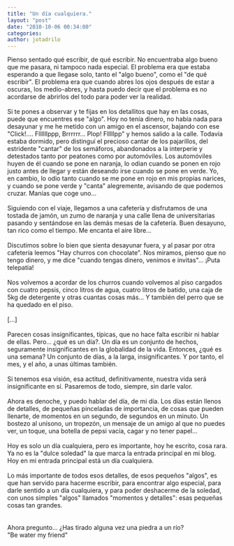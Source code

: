 ```yaml
---
title: "Un día cualquiera."
layout: "post"
date: "2010-10-06 00:34:00"
categories: 
author: jotadrilo
---
```


<div class="css-full-post-content js-full-post-content">
Pienso sentado qué escribir, de qué escribir. No encuentraba algo bueno que me pasara, ni tampoco nada especial. El problema era que estaba esperando a que llegase solo, tanto el "algo bueno", como el "de qué escribir". El problema era que cuando abres los ojos después de estar a oscuras, los medio-abres, y hasta puedo decir que el problema es no acordarse de abrirlos del todo para poder ver la realidad.<br /><br />Si te pones a observar y te fijas en los detallitos que hay en las cosas, puede que encuentres ese "algo". Hoy no tenía dinero, no había nada para desayunar y me he metido con un amigo en el ascensor, bajando con ese "Click!.... Fllllllppp, Brrrrrr... Plop! Flllllpp" y hemos salido a la calle. Todavía estaba dormido, pero distinguí el precioso cantar de los pajarillos, del estridente "cantar" de los semáforos, abandonados a la interperie y detestados tanto por peatones como por automóviles. Los automóviles huyen de él cuando se pone en naranja, lo odian cuando se ponen en rojo justo antes de llegar y están deseando irse cuando se pone en verde. Yo, en cambio, lo odio tanto cuando se me pone en rojo en mis propias narices, y cuando se pone verde y "canta" alegremente, avisando de que podemos cruzar. Manías que coge uno...<br /><br />Siguiendo con el viaje, llegamos a una cafetería y disfrutamos de una tostada de jamón, un zumo de naranja y una calle llena de universitarias pasando y sentándose en las demás mesas de la cafetería. Buen desayuno, tan rico como el tiempo. Me encanta el aire libre...<br /><br />Discutimos sobre lo bien que sienta desayunar fuera, y al pasar por otra cafetería leemos "Hay churros con chocolate". Nos miramos, pienso que no tengo dinero, y me dice "cuando tengas dinero, venimos e invitas"... ¡Puta telepatía!<br /><br />Nos volvemos a acordar de los churros cuando volvemos al piso cargados con cuatro pepsis, cinco litros de agua, cuatro litros de batido, una caja de 5kg de detergente y otras cuantas cosas más... Y también del perro que se ha quedado en el piso.<br /><br />[...]<br /><br />Parecen cosas insignificantes, típicas, que no hace falta escribir ni hablar de ellas. Pero... ¿qué es un día?. Un día es un conjunto de hechos, seguramente insignificantes en la globalidad de la vida. Entonces, ¿qué es una semana? Un conjunto de días, a la larga, insignificantes. Y por tanto, el mes, y el año, a unas últimas también.<br /><br />Si tenemos esa visión, esa actitud, definitivamente, nuestra vida será insignificante en sí. Pasaremos de todo, siempre, sin darle valor.<br /><br />Ahora es denoche, y puedo hablar del día, de mi día. Los días están llenos de detalles, de pequeñas pinceladas de importancia, de cosas que pueden llenarte, de momentos en un segundo, de segundos en un minuto. Un bostezo al unísono, un tropezón, un mensaje de un amigo al que no puedes ver, un toque, una botella de pepsi vacía, cagar y no tener papel...<br /><br />Hoy es solo un día cualquiera, pero es importante, hoy he escrito, cosa rara. Ya no es la "dulce soledad" la que marca la entrada principal en mi blog. Hoy en mi entrada principal está un día cualquiera.<br /><br />Lo más importante de todos esos detalles, de esos pequeños "algos", es que han servido para hacerme escribir, para encontrar algo especial, para darle sentido a un día cualquiera, y para poder deshacerme de la soledad, con unos simples "algos" llamados "momentos y detalles": esas pequeñas cosas tan grandes.<br /><br /><br />Ahora pregunto... ¿Has tirado alguna vez una piedra a un río?<br />"Be water my friend"
</div>